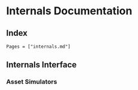 # Internals Documentation

## Index
```@index
Pages = ["internals.md"]
```

## Internals Interface

### Asset Simulators
